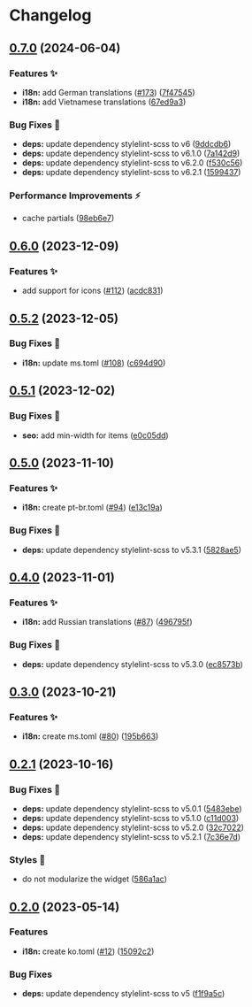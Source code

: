 # Changelog

## [0.7.0](https://github.com/hbstack/breadcrumb/compare/v0.6.0...v0.7.0) (2024-06-04)


### Features ✨

* **i18n:** add German translations ([#173](https://github.com/hbstack/breadcrumb/issues/173)) ([7f47545](https://github.com/hbstack/breadcrumb/commit/7f47545f1ddaee964a0431c213891651e4167883))
* **i18n:** add Vietnamese translations ([67ed9a3](https://github.com/hbstack/breadcrumb/commit/67ed9a388ecde98ee05868e85f9b15d1133ae091))


### Bug Fixes 🐞

* **deps:** update dependency stylelint-scss to v6 ([9ddcdb6](https://github.com/hbstack/breadcrumb/commit/9ddcdb68f4c3aea36c1660837c0cd624c2b603d6))
* **deps:** update dependency stylelint-scss to v6.1.0 ([7a142d9](https://github.com/hbstack/breadcrumb/commit/7a142d949c4cef0b9a35c15398d178c1a21e066b))
* **deps:** update dependency stylelint-scss to v6.2.0 ([f530c56](https://github.com/hbstack/breadcrumb/commit/f530c563ade7188c8fce686e98f16d5364c5968f))
* **deps:** update dependency stylelint-scss to v6.2.1 ([1599437](https://github.com/hbstack/breadcrumb/commit/159943777ea64a2ffbbfbb09008ee48009b28ca5))


### Performance Improvements ⚡️

* cache partials ([98eb6e7](https://github.com/hbstack/breadcrumb/commit/98eb6e7afe2e991733a31943d33dafbd2ee0189f))

## [0.6.0](https://github.com/hbstack/breadcrumb/compare/v0.5.2...v0.6.0) (2023-12-09)


### Features ✨

* add support for icons ([#112](https://github.com/hbstack/breadcrumb/issues/112)) ([acdc831](https://github.com/hbstack/breadcrumb/commit/acdc831359ed8aa0cc33c086c50d1be92c5e7ee2))

## [0.5.2](https://github.com/hbstack/breadcrumb/compare/v0.5.1...v0.5.2) (2023-12-05)


### Bug Fixes 🐞

* **i18n:** update ms.toml ([#108](https://github.com/hbstack/breadcrumb/issues/108)) ([c694d90](https://github.com/hbstack/breadcrumb/commit/c694d90c5d7d1ddef037aaffdd9a6488c3b1de06))

## [0.5.1](https://github.com/hbstack/breadcrumb/compare/v0.5.0...v0.5.1) (2023-12-02)


### Bug Fixes 🐞

* **seo:** add min-width for items ([e0c05dd](https://github.com/hbstack/breadcrumb/commit/e0c05dd32a4eec615dfa853162d0df0b84a6428e))

## [0.5.0](https://github.com/hbstack/breadcrumb/compare/v0.4.0...v0.5.0) (2023-11-10)


### Features ✨

* **i18n:** create pt-br.toml ([#94](https://github.com/hbstack/breadcrumb/issues/94)) ([e13c19a](https://github.com/hbstack/breadcrumb/commit/e13c19a6fce784746dcecded86c6653bb0390661))


### Bug Fixes 🐞

* **deps:** update dependency stylelint-scss to v5.3.1 ([5828ae5](https://github.com/hbstack/breadcrumb/commit/5828ae523a715ce3a1275b85b0cbaedcdf22a3e0))

## [0.4.0](https://github.com/hbstack/breadcrumb/compare/v0.3.0...v0.4.0) (2023-11-01)


### Features ✨

* **i18n:** add Russian translations ([#87](https://github.com/hbstack/breadcrumb/issues/87)) ([496795f](https://github.com/hbstack/breadcrumb/commit/496795f5c30b2ebe086e7653905f20d7a4a04503))


### Bug Fixes 🐞

* **deps:** update dependency stylelint-scss to v5.3.0 ([ec8573b](https://github.com/hbstack/breadcrumb/commit/ec8573b39eb41a805beb9438bc301ad4fa3d08b7))

## [0.3.0](https://github.com/hbstack/breadcrumb/compare/v0.2.1...v0.3.0) (2023-10-21)


### Features ✨

* **i18n:** create ms.toml ([#80](https://github.com/hbstack/breadcrumb/issues/80)) ([195b663](https://github.com/hbstack/breadcrumb/commit/195b6633e67398f80f2378ca6c05ee69d23038a7))

## [0.2.1](https://github.com/hbstack/breadcrumb/compare/v0.2.0...v0.2.1) (2023-10-16)


### Bug Fixes 🐞

* **deps:** update dependency stylelint-scss to v5.0.1 ([5483ebe](https://github.com/hbstack/breadcrumb/commit/5483ebe8868262b05148d4b1d0f0adb1bb8ae34d))
* **deps:** update dependency stylelint-scss to v5.1.0 ([c11d003](https://github.com/hbstack/breadcrumb/commit/c11d0033ab51da2c5cf21bd32d6bc070eab33875))
* **deps:** update dependency stylelint-scss to v5.2.0 ([32c7022](https://github.com/hbstack/breadcrumb/commit/32c70221dc99848e63cfdb288180a67aebbee189))
* **deps:** update dependency stylelint-scss to v5.2.1 ([7c36e7d](https://github.com/hbstack/breadcrumb/commit/7c36e7deb7ad61d203e1c144474a4ea9b3d31469))


### Styles 🎨

* do not modularize the widget ([586a1ac](https://github.com/hbstack/breadcrumb/commit/586a1ac6c5f29b4c78832bdd59589537c6eec985))

## [0.2.0](https://github.com/hbstack/breadcrumb/compare/v0.1.1...v0.2.0) (2023-05-14)


### Features

* **i18n:** create ko.toml ([#12](https://github.com/hbstack/breadcrumb/issues/12)) ([15092c2](https://github.com/hbstack/breadcrumb/commit/15092c292733570422ca29b285961c7eb9432ce3))


### Bug Fixes

* **deps:** update dependency stylelint-scss to v5 ([f1f9a5c](https://github.com/hbstack/breadcrumb/commit/f1f9a5c9c3d8368d59bc5b2316ebd52e92bd5bc8))

